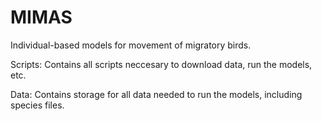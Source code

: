 # MIMAS
Individual-based models for movement of migratory birds.

Scripts: Contains all scripts neccesary to download data, run the models, etc.

Data: Contains storage for all data needed to run the models, including species files.
